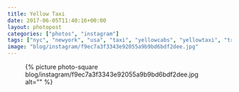 ```yaml
---
title: Yellow Taxi
date: 2017-06-05T11:40:16+00:00
layout: photopost
categories: ["photos", "instagram"]
tags: ["nyc", "newyork", "usa", "taxi", "yellowcabs", "yellowtaxi", "traffic", "9thavenue", "madisonsquaregarden", "pennstation"]
image: "blog/instagram/f9ec7a3f3343e92055a9b9bd6bdf2dee.jpg"
---
```


<figure class="photo photo--square">
  {% picture photo-square blog/instagram/f9ec7a3f3343e92055a9b9bd6bdf2dee.jpg alt="" %}
</figure>


